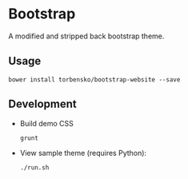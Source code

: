 # Bootstrap

A modified and stripped back bootstrap theme.


## Usage

```
bower install torbensko/bootstrap-website --save
```

## Development

- Build demo CSS
	```
	grunt
	```

- View sample theme (requires Python):
	```
	./run.sh
	```